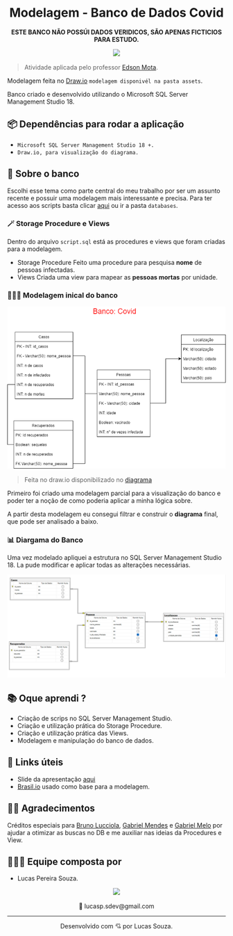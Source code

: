 <h1 align="center">Modelagem - Banco de Dados Covid</h1>

<p align="center">
<strong>ESTE BANCO NÃO POSSÚI DADOS VERIDICOS, SÃO APENAS FICTICIOS PARA ESTUDO.</strong>
</p>

<p align="center">
  <img src="https://c.tenor.com/UOlZB9S6Yh8AAAAd/civid19-coronavirus.gif" width="500">
</p>

> Atividade aplicada pelo professor [Edson Mota](https://www.linkedin.com/in/edsonmottac/).

Modelagem feita no [Draw.io](https://app.diagrams.net/) `modelagem disponivél na pasta assets`.

Banco criado e desenvolvido utilizando o Microsoft SQL Server Management Studio 18.

## 📦 Dependências para rodar a aplicação

- `Microsoft SQL Server Management Studio 18 +.`
- `Draw.io, para visualização do diagrama.`

## 📜 Sobre o banco

Escolhi esse tema como parte central do meu trabalho por ser um assunto recente e possuir uma modelagem mais interessante e precisa. Para ter acesso aos scripts basta clicar [aqui](/databases/) ou ir a pasta `databases`.

### 🪄 Storage Procedure e Views

Dentro do arquivo `script.sql` está as procedures e views que foram criadas para a modelagem.

- Storage Procedure
  Feito uma procedure para pesquisa **nome** de pessoas infectadas.
- Views
  Criada uma view para mapear as **pessoas mortas** por unidade.

### 👨🏾‍🔬 Modelagem inical do banco

![banco](/assets/img/modelagemBancoDeDadosCovid.png)

>Feita no draw.io disponibilizado no [diagrama](assets/img/templates/)

Primeiro foi criado uma modelagem parcial para a visualização do banco e poder ter a noção de como poderia aplicar a minha lógica sobre.

A partir desta modelagem eu consegui filtrar e construir o **diagrama** final, que pode ser analisado a baixo.

### 📊 Diargama do Banco

Uma vez modelado apliquei a estrutura no SQL Server Management Studio 18.
La pude modificar e aplicar todas as alterações necessárias.

![diagrama](/assets/img/diagramaBancoDeDadosCovid.png)

## 📚 Oque aprendi ?

- Criação de scrips no SQL Server Management Studio.
- Criação e utilização prática do Storage Procedure.
- Criação e utilização prática das Views.
- Modelagem e manipulação do banco de dados.

## 📌 Links úteis

- Slide da apresentação [aqui](assets/slide/Banco%20de%20Dados%20-%20Covid%20UNIME.pptx)
- [Brasil.io](https://brasil.io/dataset/covid19/caso/) usado como base para a modelagem.

## 🤝🏾 Agradecimentos

Créditos especiais para [Bruno Lucciola](https://www.linkedin.com/in/brunolucciola/), [Gabriel Mendes](https://www.linkedin.com/in/gabriel-mendes-3a668917b/) e [Gabriel Melo](https://github.com/ArkGM) por ajudar a otimizar as buscas no DB e me auxiliar nas ideias da Procedures e View.

## 👨🏾‍🦱 Equipe composta por

- Lucas Pereira Souza.

<div align="center">
  <a href="https://www.linkedin.com/in/lucas-souza-dev/">
  <img height="25px" src="https://img.shields.io/badge/LinkedIn-0077B5?style=for-the-badge&logo=linkedin&logoColor=white" />
</a>
  <p>
  📩 lucasp.sdev@gmail.com
  </p>
</div>

---

<p align="center">
Desenvolvido com 💘 por Lucas Souza.
</p>
